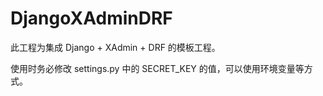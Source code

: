 # DjangoXAdminDRF

此工程为集成 Django + XAdmin + DRF 的模板工程。

使用时务必修改 settings.py 中的 SECRET_KEY 的值，可以使用环境变量等方式。